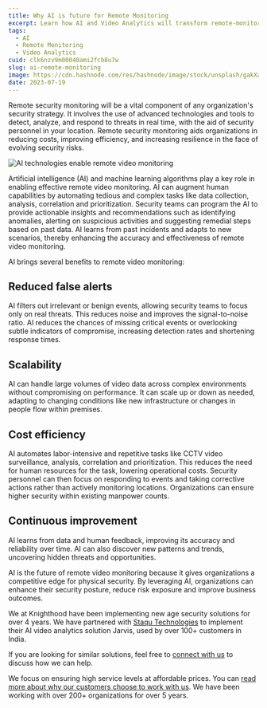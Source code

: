 ```yaml
---
title: Why AI is future for Remote Monitoring
excerpt: Learn how AI and Video Analytics will transform remote-monitoring for better safety and security
tags:
  - AI
  - Remote Monitoring
  - Video Analytics
cuid: clk6nzv9m00040ami2fcb8u7w
slug: ai-remote-monitoring
image: https://cdn.hashnode.com/res/hashnode/image/stock/unsplash/gakXaqzGad0/upload/995d519abdf857657e01050ed00ba537.jpeg
date: 2023-07-19
---
```



Remote security monitoring will be a vital component of any organization's security strategy. It involves the use of advanced technologies and tools to detect, analyze, and respond to threats in real time, with the aid of security personnel in your location. Remote security monitoring aids organizations in reducing costs, improving efficiency, and increasing resilience in the face of evolving security risks.

![AI technologies enable remote video monitoring](/ai.jpg)

Artificial intelligence (AI) and machine learning algorithms play a key role in enabling effective remote video monitoring. AI can augment human capabilities by automating tedious and complex tasks like data collection, analysis, correlation and prioritization. Security teams can program the AI to provide actionable insights and recommendations such as identifying anomalies, alerting on suspicious activities and suggesting remedial steps based on past data. AI learns from past incidents and adapts to new scenarios, thereby enhancing the accuracy and effectiveness of remote video monitoring.

AI brings several benefits to remote video monitoring:

## Reduced false alerts  

AI filters out irrelevant or benign events, allowing security teams to focus only on real threats. This reduces noise and improves the signal-to-noise ratio. AI reduces the chances of missing critical events or overlooking subtle indicators of compromise, increasing detection rates and shortening response times.

## Scalability  

AI can handle large volumes of video data across complex environments without compromising on performance. It can scale up or down as needed, adapting to changing conditions like new infrastructure or changes in people flow within premises.

## Cost efficiency  

AI automates labor-intensive and repetitive tasks like CCTV video surveillance, analysis, correlation and prioritization. This reduces the need for human resources for the task, lowering operational costs. Security personnel can then focus on responding to events and taking corrective actions rather than actively monitoring locations. Organizations can ensure higher security within existing manpower counts.

## Continuous improvement

AI learns from data and human feedback, improving its accuracy and reliability over time. AI can also discover new patterns and trends, uncovering hidden threats and opportunities.

AI is the future of remote video monitoring because it gives organizations a competitive edge for physical security. By leveraging AI, organizations can enhance their security posture, reduce risk exposure and improve business outcomes.

We at Knighthood have been implementing new age security solutions for over 4 years. We have partnered with [Staqu Technologies](https://www.staqu.com) to implement their AI video analytics solution Jarvis, used by over 100+ customers in India.

If you are looking for similar solutions, feel free to [connect with us](/contact) to discuss how we can help.  

We focus on ensuring high service levels at affordable prices. You can [read more about why our customers choose to work with us](/whyus). We have been working with over 200+ organizations for over 5 years.
